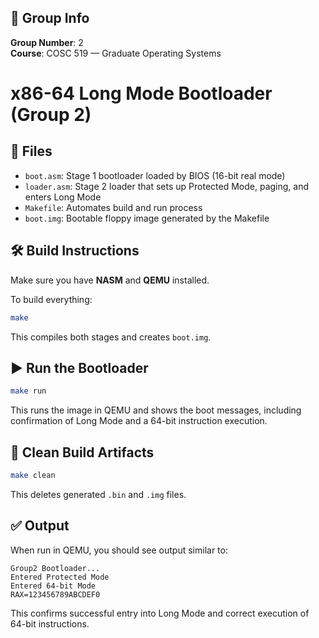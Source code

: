 ## 👥 Group Info

**Group Number**: 2  
**Course**: COSC 519 — Graduate Operating Systems  
# x86-64 Long Mode Bootloader (Group 2)


## 📁 Files

- `boot.asm`: Stage 1 bootloader loaded by BIOS (16-bit real mode)
- `loader.asm`: Stage 2 loader that sets up Protected Mode, paging, and enters Long Mode
- `Makefile`: Automates build and run process
- `boot.img`: Bootable floppy image generated by the Makefile

## 🛠️ Build Instructions

Make sure you have **NASM** and **QEMU** installed.

To build everything:

```bash
make
```

This compiles both stages and creates `boot.img`.

## ▶️ Run the Bootloader

```bash
make run
```

This runs the image in QEMU and shows the boot messages, including confirmation of Long Mode and a 64-bit instruction execution.

## 🧹 Clean Build Artifacts

```bash
make clean
```

This deletes generated `.bin` and `.img` files.

## ✅ Output

When run in QEMU, you should see output similar to:

```
Group2 Bootloader...
Entered Protected Mode
Entered 64-bit Mode
RAX=123456789ABCDEF0
```

This confirms successful entry into Long Mode and correct execution of 64-bit instructions.



